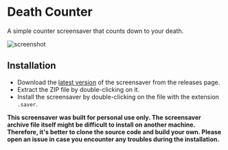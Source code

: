 # Death Counter

 A simple counter screensaver that counts down to your death. 

![screenshot](deathcounter.png)

## Installation

- Download the [latest version](https://github.com/anhmv/DeathCounter/releases/latest) of the screensaver from the releases page.
- Extract the ZIP file by double-clicking on it.
- Install the screensaver by double-clicking on the file with the extension `.saver`.


**This screensaver was built for personal use only. The screensaver archive file itself might be difficult to install on another machine. Therefore, it's better to clone the source code and build your own. Please open an issue in case you encounter any troubles during the installation.**
